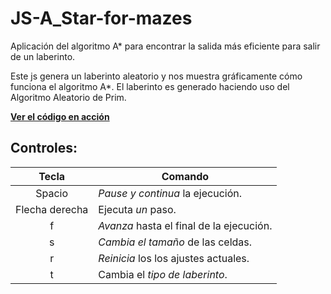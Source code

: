 # JS-A_Star-for-mazes

Aplicación del algoritmo A* para encontrar la salida más eficiente para salir de un laberinto.

Este js genera un laberinto aleatorio y nos muestra gráficamente cómo funciona el algoritmo A*. El laberinto es generado haciendo uso del Algoritmo Aleatorio de Prim.

**[Ver el código en acción](https://jkutkut.github.io/JS_Path-finding/)**


## Controles:

| Tecla | Comando |
| :---: | --- |
| Spacio | *Pause y continua* la ejecución. |
| Flecha derecha | Ejecuta *un* paso. |
| f | *Avanza* hasta el final de la ejecución. |
| s | *Cambia el tamaño* de las celdas. |
| r | *Reinicia* los los ajustes actuales. |
| t | Cambia el *tipo de laberinto*. |
